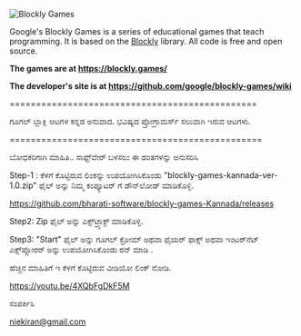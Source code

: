 ![Blockly Games](https://raw.githubusercontent.com/wiki/google/blockly-games/title.png)

Google's Blockly Games is a series of educational games that teach programming.
It is based on the [Blockly](https://developers.google.com/blockly/) library.
All code is free and open source.

**The games are at https://blockly.games/**

**The developer's site is at https://github.com/google/blockly-games/wiki**

===============================================

ಗೂಗಲ್ ಬ್ಲಾಕ್ಲಿ ಆಟಗಳ ಕನ್ನಡ ಅನುವಾದ.
ಭವಿಷ್ಯದ ಪ್ರೋಗ್ರಾಮರ್ಸ್ ಸಲುವಾಗಿ ಇರುವ ಆಟಗಳು.

================================================

ಬೋಧಕರಿಗಾಗಿ ಮಾಹಿತಿ..
ಸಾಫ್ಟ್‌ವೇರ್ ಬಳಸಲು ಈ ಹಂತಗಳನ್ನು ಅನುಸರಿಸಿ

Step-1 :
ಕೆಳಗೆ ಕೊಟ್ಟಿರುವ ಲಿಂಕನ್ನು ಉಪಯೋಗಿಸಿಕೊಂಡು "blockly-games-kannada-ver-1.0.zip" ಫೈಲ್ ಅನ್ನು ನಿಮ್ಮ ಕಂಪ್ಯೂಟರ್ ಗೆ ಡೌನ್‌ಲೋಡ್ ಮಾಡಿಕೊಳ್ಳಿ. 

https://github.com/bharati-software/blockly-games-Kannada/releases

Step2:
Zip ಫೈಲ್ ಅನ್ನು ಎಕ್ಸ್‌ಟ್ರ್ಯಾಕ್ಟ್ ಮಾಡಿಕೊಳ್ಳಿ.

Step3:
"Start" ಫೈಲ್ ಅನ್ನು ಗೂಗಲ್ ಕ್ರೋಮ್ ಅಥವಾ ಫೈಯರ್ ಫಾಕ್ಸ್ ಅಥವಾ ಇಂಟರ್‌ನೆಟ್ ಎಕ್ಸ್‌ಪ್ಲೋರರ್ ಅನ್ನು ಉಪಯೋಗಿಸಿಕೊಂಡು ರನ್ ಮಾಡಿ .

ಹೆಚ್ಚಿನ ಮಾಹಿತಿಗೆ ಇ ಕೆಳಗೆ ಕೊಟ್ಟಿರುವ ವೀಡಿಯೋ ಲಿಂಕ್ ನೋಡಿ. 

https://youtu.be/4XQbFgDkF5M

ಸಂಪರ್ಕಿಸಿ

niekiran@gmail.com





